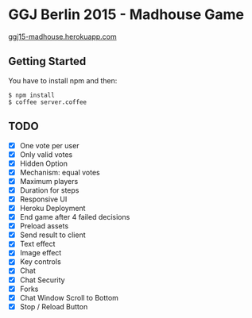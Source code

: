 # GGJ Berlin 2015 - Madhouse Game

[ggj15-madhouse.herokuapp.com](http://ggj15-madhouse.herokuapp.com/)

## Getting Started

You have to install npm and then:

```
$ npm install
$ coffee server.coffee
```

## TODO

- [x] One vote per user
- [x] Only valid votes
- [x] Hidden Option
- [x] Mechanism: equal votes
- [x] Maximum players
- [x] Duration for steps
- [x] Responsive UI
- [x] Heroku Deployment
- [x] End game after 4 failed decisions
- [x] Preload assets
- [x] Send result to client
- [x] Text effect
- [x] Image effect
- [x] Key controls
- [x] Chat
- [x] Chat Security
- [x] Forks
- [x] Chat Window Scroll to Bottom
- [x] Stop / Reload Button